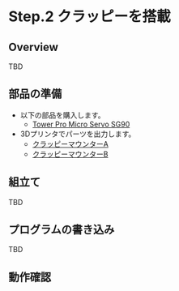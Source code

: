 # Step.2 クラッピーを搭載

## Overview

TBD


## 部品の準備

- 以下の部品を購入します。
    - [Tower Pro Micro Servo SG90](http://akizukidenshi.com/catalog/g/gM-08761/)
- 3Dプリンタでパーツを出力します。
    - [クラッピーマウンターA](../../3d_parts/cp-mount-a.stl)
    - [クラッピーマウンターB](../../3d_parts/cp-mount-b.stl)


## 組立て

TBD


## プログラムの書き込み

TBD


## 動作確認